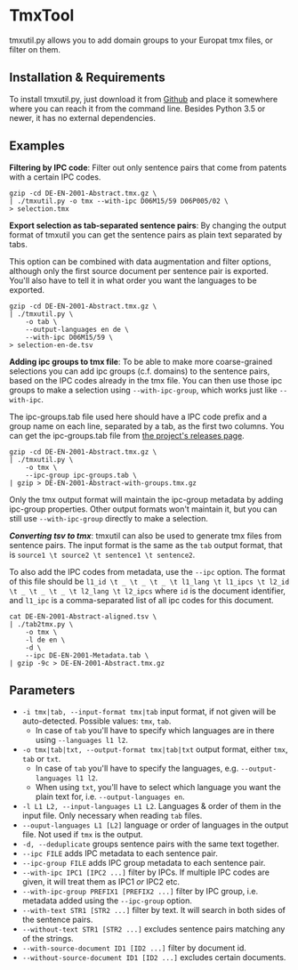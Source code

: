 # TmxTool
tmxutil.py allows you to add domain groups to your Europat tmx files, or filter on them.

## Installation & Requirements
To install tmxutil.py, just download it from [Github](https://github.com/paracrawl/tmxutil) and place it somewhere where you can reach it from the command line. Besides Python 3.5 or newer, it has no external dependencies.

## Examples

**Filtering by IPC code**: Filter out only sentence pairs that come from patents with a certain IPC codes.

```
gzip -cd DE-EN-2001-Abstract.tmx.gz \
| ./tmxutil.py -o tmx --with-ipc D06M15/59 D06P005/02 \
> selection.tmx
```

**Export selection as tab-separated sentence pairs**: By changing the output format of tmxutil you can get the sentence pairs as plain text separated by tabs.

This option can be combined with data augmentation and filter options, although only the first source document per sentence pair is exported. You'll also have to tell it in what order you want the languages to be exported.

```
gzip -cd DE-EN-2001-Abstract.tmx.gz \
| ./tmxutil.py \
    -o tab \
    --output-languages en de \
    --with-ipc D06M15/59 \
> selection-en-de.tsv
```

**Adding ipc groups to tmx file**: To be able to make more coarse-grained selections you can add ipc groups (c.f. domains) to the sentence pairs, based on the IPC codes already in the tmx file. You can then use those ipc groups to make a selection using `--with-ipc-group`, which works just like `--with-ipc`.

The ipc-groups.tab file used here should have a IPC code prefix and a group name on each line, separated by a tab, as the first two columns. You can get the ipc-groups.tab file from [the project's releases page](https://github.com/paracrawl/tmxutil/releases).

```
gzip -cd DE-EN-2001-Abstract.tmx.gz \
| ./tmxutil.py \
	-o tmx \
	--ipc-group ipc-groups.tab \
| gzip > DE-EN-2001-Abstract-with-groups.tmx.gz
```

Only the tmx output format will maintain the ipc-group metadata by adding ipc-group properties. Other output formats won't maintain it, but you can still use `--with-ipc-group` directly to make a selection.

***Converting tsv to tmx***: tmxutil can also be used to generate tmx files from sentence pairs. The input format is the same as the `tab` output format, that is `source1 \t source2 \t sentence1 \t sentence2`.

To also add the IPC codes from metadata, use the `--ipc` option. The format of this file should be `l1_id \t _ \t _ \t _ \t l1_lang \t l1_ipcs \t l2_id \t _ \t _ \t _ \t l2_lang \t l2_ipcs` where `id` is the document identifier, and `l1_ipc` is a comma-separated list of all ipc codes for this document.

```
cat DE-EN-2001-Abstract-aligned.tsv \
| ./tab2tmx.py \
    -o tmx \
    -l de en \
    -d \
    --ipc DE-EN-2001-Metadata.tab \
| gzip -9c > DE-EN-2001-Abstract.tmx.gz
```

## Parameters
- `-i tmx|tab, --input-format tmx|tab` input format, if not given will be auto-detected. Possible values: `tmx`, `tab`.
	- In case of `tab` you'll have to specify which languages are in there using `--languages l1 l2`.
- `-o tmx|tab|txt, --output-format tmx|tab|txt` output format, either `tmx`, `tab` or `txt`.
	- In case of `tab` you'll have to specify the languages, e.g. `--output-languages l1 l2`.
	- When using `txt`, you'll have to select which language you want the plain text for, i.e. `--output-languages en`.
- `-l L1 L2, --input-languages L1 L2`. Languages & order of them in the input file. Only necessary when reading `tab` files.
- `--ouput-languages L1 [L2]` language or order of languages in the output file. Not used if `tmx` is the output.
- `-d, --deduplicate` groups sentence pairs with the same text together.
- `--ipc FILE` adds IPC metadata to each sentence pair.
- `--ipc-group FILE` adds IPC group metadata to each sentence pair.
- `--with-ipc IPC1 [IPC2 ...]` filter by IPCs. If multiple IPC codes are given, it will treat them as IPC1 *or* IPC2 etc.
- `--with-ipc-group PREFIX1 [PREFIX2 ...]` filter by IPC group, i.e. metadata added using the `--ipc-group` option.
- `--with-text STR1 [STR2 ...]` filter by text. It will search in both sides of the sentence pairs.
- `--without-text STR1 [STR2 ...]` excludes sentence pairs matching any of the strings.
- `--with-source-document ID1 [ID2 ...]` filter by document id.
- `--without-source-document ID1 [ID2 ...]` excludes certain documents.
